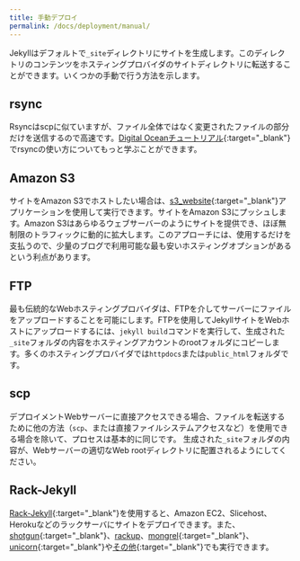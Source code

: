 ```yaml
---
title: 手動デプロイ
permalink: /docs/deployment/manual/
---
```

<!-- ---
title: Manual Deployment
permalink: /docs/deployment/manual/
--- -->

Jekyllはデフォルトで`_site`ディレクトリにサイトを生成します。このディレクトリのコンテンツをホスティングプロバイダのサイトディレクトリに転送することができます。いくつかの手動で行う方法を示します。

<!-- Jekyll generates your static site to the `_site` directory by default. You can
transfer the contents of this directory to almost any hosting provider to get
your site live. Here are some manual ways of achieving this: -->

## rsync

Rsyncはscpに似ていますが、ファイル全体ではなく変更されたファイルの部分だけを送信するので高速です。[Digital Oceanチュートリアル](https://www.digitalocean.com/community/tutorials/how-to-use-rsync-to-sync-local-and-remote-directories-on-a-vps){:target="_blank"}でrsyncの使い方についてもっと学ぶことができます。

<!-- Rsync is similar to scp except it can be faster as it will only send changed
parts of files as opposed to the entire file. You can learn more about using
rsync in the [Digital Ocean tutorial](https://www.digitalocean.com/community/tutorials/how-to-use-rsync-to-sync-local-and-remote-directories-on-a-vps). -->

## Amazon S3

サイトをAmazon S3でホストしたい場合は、[s3_website](https://github.com/laurilehmijoki/s3_website){:target="_blank"}アプリケーションを使用して実行できます。サイトをAmazon S3にプッシュします。Amazon S3はあらゆるウェブサーバーのようにサイトを提供でき、ほぼ無制限のトラフィックに動的に拡大します。このアプローチには、使用するだけを支払うので、少量のブログで利用可能な最も安いホスティングオプションがあるという利点があります。

<!-- If you want to host your site in Amazon S3, you can do so by
using the [s3_website](https://github.com/laurilehmijoki/s3_website)
application. It will push your site to Amazon S3 where it can be served like
any web server,
dynamically scaling to almost unlimited traffic. This approach has the
benefit of being about the cheapest hosting option available for
low-volume blogs as you only pay for what you use. -->

## FTP

最も伝統的なWebホスティングプロバイダは、FTPを介してサーバーにファイルをアップロードすることを可能にします。FTPを使用してJekyllサイトをWebホストにアップロードするには、`jekyll build`コマンドを実行して、生成された`_site`フォルダの内容をホスティングアカウントのrootフォルダにコピーします。多くのホスティングプロバイダでは`httpdocs`または`public_html`フォルダです。

<!-- Most traditional web hosting provider let you upload files to their servers over FTP. To upload a Jekyll site to a web host using FTP, run the `jekyll build` command and copy the contents of the generated `_site` folder to the root folder of your hosting account. This is most likely to be the `httpdocs` or `public_html` folder on most hosting providers. -->

## scp

デプロイメントWebサーバーに直接アクセスできる場合、ファイルを転送するために他の方法（`scp`、または直接ファイルシステムアクセスなど）を使用できる場合を除いて、プロセスは基本的に同じです。 生成された`_site`フォルダの内容が、Webサーバーの適切なWeb rootディレクトリに配置されるようにしてください。

<!-- If you have direct access to the deployment web server, the process is essentially the same, except you might have other methods available to you (such as `scp`, or even direct filesystem access) for transferring the files. Remember to make sure the contents of the generated `_site` folder get placed in the appropriate web root directory for your web server. -->

## Rack-Jekyll

[Rack-Jekyll](https://github.com/adaoraul/rack-jekyll/){:target="_blank"}を使用すると、Amazon EC2、Slicehost、Herokuなどのラックサーバにサイトをデプロイできます。また、[shotgun](https://github.com/rtomayko/shotgun/){:target="_blank"}、[rackup](https://github.com/rack/rack)、[mongrel](https://github.com/mongrel/mongrel){:target="_blank"}、[unicorn](https://github.com/defunkt/unicorn/){:target="_blank"}や[その他](https://github.com/adaoraul/rack-jekyll#readme){:target="_blank"}でも実行できます。

<!-- [Rack-Jekyll](https://github.com/adaoraul/rack-jekyll/) allows you to deploy your site on any Rack server such as Amazon EC2, Slicehost, Heroku, and so forth. It also can run with [shotgun](https://github.com/rtomayko/shotgun/), [rackup](https://github.com/rack/rack), [mongrel](https://github.com/mongrel/mongrel), [unicorn](https://github.com/defunkt/unicorn/), and [others](https://github.com/adaoraul/rack-jekyll#readme). -->
